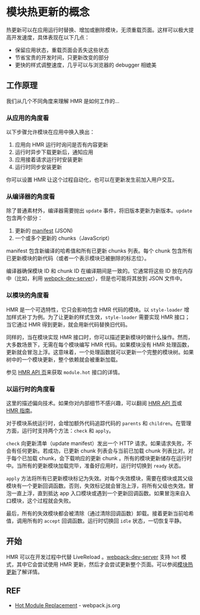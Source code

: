 # 模块热更新的概念

热更新可以在应用运行时替换、增加或删除模块，无须重载页面。这样可以极大提高开发速度，具体表现在以下几点：

- 保留应用状态，重载页面会丢失这些状态
- 节省宝贵的开发时间，只更新改变的部分
- 更快的样式调整速度，几乎可以与浏览器的 debugger 相媲美

## 工作原理

我们从几个不同角度来理解 HMR 是如何工作的...

### 从应用的角度看

以下步骤允许模块在应用中换入换出：

1. 应用向 HMR 运行时询问是否有内容更新
2. 运行时异步下载更新后，通知应用
3. 应用接着请求运行时安装更新
4. 运行时同步安装更新

你可以设置 HMR 让这个过程自动化，也可以在更新发生前加入用户交互。

### 从编译器的角度看

除了普通素材外，编译器需要抛出 `update` 事件，将旧版本更新为新版本。`update` 包含两个部分：

1. 更新的 [manifest][manifest] (JSON)
2. 一个或多个更新的 chunks（JavaScript）

manifest 包含新编译的哈希值和所有已更新 chunks 列表。每个 chunk 包含所有已更新模块的新代码（或者一个表示模块已被删除的标志位）。

编译器确保模块 ID 和 chunk ID 在编译期间是一致的。它通常将这些 ID 放在内存中（比如，利用 [webpck-dev-server][dev-server]），但是也可能将其放到 JSON 文件中。

### 以模块的角度看

HMR 是一个可选特性，它只会影响包含 HMR 代码的模块。以 `style-loader` 增加样式补丁为例。为了让更新的样式生效，`style-loader` 需要实现 HMR 接口；当它通过 HMR 得到更新，就会用新代码替换旧代码。

同样的，当在模块实现 HMR 接口时，你可以描述更新模块时做什么操作。然而，大多数场景下，无需在每个模块编写 HMR 代码。如果模块没有 HMR 处理函数，更新就会冒泡上浮。这意味着，一个处理函数就可以更新一个完整的模块树。如果树中的一个模块更新，整个依赖就会被重新加载。

参见 [HMR API 页][api]来获取 `module.hot` 接口的详情。

### 以运行时的角度看

这里的描述偏向技术。如果你对内部细节不感兴趣，可以翻阅 [HMR API 页][api]或 [HMR 指南][guides]。

对于模块系统运行时，会增加额外代码追踪代码的 `parents` 和 `children`。在管理方面，运行时支持两个方法：`check` 和 `apply`。

`check` 向更新清单（update manifest）发出一个 HTTP 请求。如果请求失败，不会有任何更新。若成功，已更新 chunk 列表会与当前已加载 chunk 列表比对。对于每个已加载 chunk，会下载响应的更新 chunk 。所有的模块更新储存在运行时中。当所有的更新模块加载完毕，准备好应用时，运行时切换到 `ready` 状态。

`apply` 方法将所有已更新模块标记为失效。对每个失效模块，需要在模块或其父级模块有一个更新回调函数。否则，失效标记就会冒泡上浮，将所有父级也失效。冒泡一直上浮，直到抵达 app 入口模块或遇到一个更新回调函数。如果冒泡来自入口模块，这个过程就会失败。

最后，所有的失效模块都会被清除（通过清除回调函数）卸载。接着更新当前哈希值，调用所有的 `accept` 回调函数。运行时切换回 `idle` 状态，一切恢复平静。

## 开始

HMR 可以在开发过程中代替 LiveReload 。[webpack-dev-server][dev-server] 支持 `hot` 模式，其中它会尝试使用 HMR 更新，然后才会尝试更新整个页面。可以参阅[模块热更新][guides]了解详情。

## REF

- [Hot Module Replacement][hmr] - webpack.js.org

[hmr]: https://webpack.js.org/concepts/hot-module-replacement/
[manifest]: https://webpack.js.org/concepts/manifest/
[dev-server]: https://webpack.js.org/configuration/dev-server/
[api]: https://webpack.js.org/api/hot-module-replacement/
[guides]: https://webpack.js.org/guides/hot-module-replacement